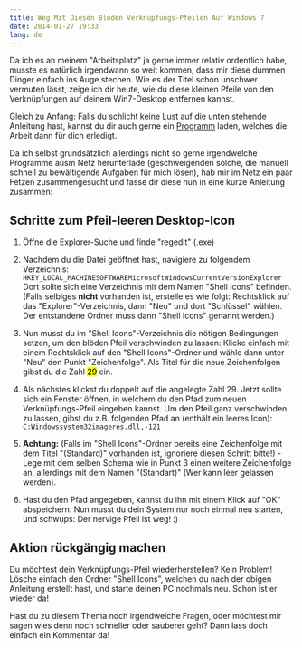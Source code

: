 ```yaml
---
title: Weg Mit Diesen Blöden Verknüpfungs-Pfeilen Auf Windows 7
date: 2014-01-27 19:33
lang: de
---
```


Da ich es an meinem "Arbeitsplatz" ja gerne immer relativ ordentlich habe, musste es natürlich irgendwann so weit kommen, dass mir diese dummen Dinger einfach ins Auge stechen. Wie es der Titel schon unschwer vermuten lässt, zeige ich dir heute, wie du diese kleinen Pfeile von den Verknüpfungen auf deinem Win7-Desktop entfernen kannst.

Gleich zu Anfang: Falls du schlicht keine Lust auf die unten stehende Anleitung hast, kannst du dir auch gerne ein [Programm][1] laden, welches die Arbeit dann für dich erledigt.

Da ich selbst grundsätzlich allerdings nicht so gerne irgendwelche Programme ausm Netz herunterlade (geschweigenden solche, die manuell schnell zu bewältigende Aufgaben für mich lösen), hab mir im Netz ein paar Fetzen zusammengesucht und fasse dir diese nun in eine kurze Anleitung zusammen:

## Schritte zum Pfeil-leeren Desktop-Icon

1. Öffne die Explorer-Suche und finde "regedit" (.exe)

2. Nachdem du die Datei geöffnet hast, navigiere zu folgendem Verzeichnis: `HKEY_LOCAL_MACHINESOFTWAREMicrosoftWindowsCurrentVersionExplorer` Dort sollte sich eine Verzeichnis mit dem Namen "Shell Icons" befinden. (Falls selbiges **nicht** vorhanden ist, erstelle es wie folgt: Rechtsklick auf das "Explorer"-Verzeichnis, dann "Neu" und dort "Schlüssel" wählen. Der entstandene Ordner muss dann "Shell Icons" genannt werden.)

3. Nun musst du im "Shell Icons"-Verzeichnis die nötigen Bedingungen setzen, um den blöden Pfeil verschwinden zu lassen: Klicke einfach mit einem Rechtsklick auf den "Shell Icons"-Ordner und wähle dann unter "Neu" den Punkt "Zeichenfolge". Als Titel für die neue Zeichenfolgen gibst du die Zahl <mark>29</mark> ein.

4. Als nächstes klickst du doppelt auf die angelegte Zahl 29. Jetzt sollte sich ein Fenster öffnen, in welchem du den Pfad zum neuen Verknüpfungs-Pfeil eingeben kannst. Um den Pfeil ganz verschwinden zu lassen, gibst du z.B. folgenden Pfad an (enthält ein leeres Icon): `C:Windowssystem32imageres.dll,-121`

5. **Achtung:** (Falls im "Shell Icons"-Ordner bereits eine Zeichenfolge mit dem Titel "(Standard)" vorhanden ist, ignoriere diesen Schritt bitte!) - Lege mit dem selben Schema wie in Punkt 3 einen weitere Zeichenfolge an, allerdings mit dem Namen "(Standart)" (Wer kann leer gelassen werden).

6. Hast du den Pfad angegeben, kannst du ihn mit einem Klick auf "OK" abspeichern. Nun musst du dein System nur noch einmal neu starten, und schwups: Der nervige Pfeil ist weg! :)

## Aktion rückgängig machen

Du möchtest dein Verknüpfungs-Pfeil wiederherstellen? Kein Problem! Lösche einfach den Ordner "Shell Icons", welchen du nach der obigen Anleitung erstellt hast, und starte deinen PC nochmals neu. Schon ist er wieder da!

Hast du zu diesem Thema noch irgendwelche Fragen, oder möchtest mir sagen wies denn noch schneller oder sauberer geht? Dann lass doch einfach ein Kommentar da!

[1]: http://www.delightsoftware.com/de/ShortcutOverlayRemover